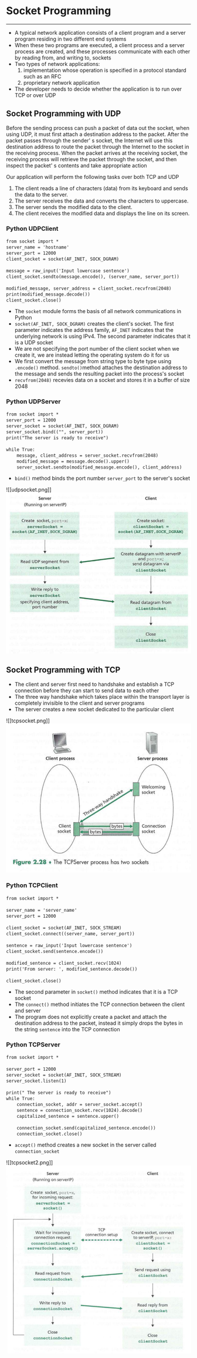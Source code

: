 # Socket Programming 
---
- A typical network application consists of a client program and a server program residing in two different end systems
- When these two programs are executed, a client process and a server process are created, and these processes communicate with each other by reading from, and writing to, sockets
- Two types of network applications:
	1. implementation whose operation is specified in a protocol standard such as an RFC
	2. proprietary network application
- The developer needs to decide whether the application is to run over TCP or over UDP

## Socket Programming with UDP
Before the sending process can push a packet of data
out the socket, when using UDP, it must first attach a destination address to the packet. After the packet passes through the sender' s socket, the Internet will use this destination address to route the packet through the Internet to the socket in the receiving process. When the packet arrives at the receiving socket, the receiving process will retrieve the packet through the socket, and then inspect the packet' s contents and take appropriate action

Our application will perform the following tasks over both TCP and UDP
1. The client reads a line of characters (data) from its keyboard and sends the data to the server.
2. The server receives the data and converts the characters to uppercase.
3. The server sends the modified data to the client.
4. The client receives the modified data and displays the line on its screen.

### Python UDPClient
```
from socket import *
server_name = 'hostname'
server_port = 12000
client_socket = socket(AF_INET, SOCK_DGRAM)

message = raw_input('Input lowercase sentence')
client_socket.sendto(message.encode(), (server_name, server_port))

modified_message, server_address = client_socket.recvfrom(2048)
print(modified_message.decode())
client_socket.close()
```
- The `socket` module forms the basis of all network communications in Python
- `socket(AF_INET, SOCK_DGRAM)` creates the client's socket. The first parameter indicates the address family, `AF_INET` indicates that the underlying network is using IPv4. The second parameter indicates that it is a UDP socket
- We are not specifying the port number of the client socket when we create it, we are instead letting the operating system do it for us
- We first convert the message from string type to byte type using `.encode()` method. `sendto()`method attaches the destination address to the message and sends the resulting packet into the process's socket
- `recvfrom(2048)` recevies data on a socket and stores it in a buffer of size 2048

### Python UDPServer
```
from socket import *
server_port = 12000
server_socket = socket(AF_INET, SOCK_DGRAM)
server_socket.bind(("", server_port))
print("The server is ready to receive")

while True:
	message, client_address = server_socket.recvfrom(2048)
	modified_message = message.decode().upper()
	server_socket.sendto(modified_mesasge.encode(), client_address)
```
- `bind()` method binds the port number `server_port` to the server's socket

![[udpsocket.png]]
![udpsocket](https://github.com/Shogunkayo/PES_Notes/blob/main/Computer%20Networks/Images/udpsocket.png)

## Socket Programming with TCP
- The client and server first need to handshake and establish a TCP connection before they can start to send data to each other
- The three way handshake which takes place within the transport layer is completely invisible to the client and server programs
- The server creates a new socket dedicated to the particular client

![[tcpsocket.png]]
![tcpsocket](https://github.com/Shogunkayo/PES_Notes/blob/main/Computer%20Networks/Images/tcpsocket.png)

### Python TCPClient
```
from socket import *

server_name = 'server_name'
server_port = 12000

client_socket = socket(AF_INET, SOCK_STREAM)
client_socket.connect((server_name, server_port))

sentence = raw_input('Input lowercase sentence')
client_socket.send(sentence.encode())

modified_sentence = client_socket.recv(1024)
print('From server: ', modified_sentence.decode())

client_socket.close()
```
- The second parameter in `socket()` method indicates that it is a TCP socket
- The `connect()` method initiates the TCP connection between the client and server
- The program does not explicitly create a packet and attach the destination address to the packet, instead it simply drops the bytes in the string `sentence` into the TCP connection

### Python TCPServer
```
from socket import *

server_port = 12000
server_socket = socket(AF_INET, SOCK_STREAM)
server_socket.listen(1)

print(" The server is ready to receive")
while True:
	connection_socket, addr = server_socket.accept()
	sentence = connection_socket.recv(1024).decode()
	capitalized_sentence = sentence.upper()

	connection_socket.send(capitalized_sentence.encode())
	connection_socket.close()
```
- `accept()` method creates a new socket in the server called `connection_socket`

![[tcpsocket2.png]]
![tcpsocket2](https://github.com/Shogunkayo/PES_Notes/blob/main/Computer%20Networks/Images/tcpsocket2.png)
